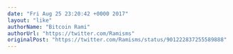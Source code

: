 ```yaml
---
date: "Fri Aug 25 23:20:42 +0000 2017"
layout: "like"
authorName: "Bitcoin Rami"
authorUrl: "https://twitter.com/Ramisms"
originalPost: "https://twitter.com/Ramisms/status/901222837255589888"
---
```

